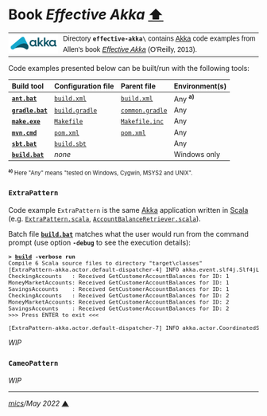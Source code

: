 # <span id="top">Book <i>Effective Akka</i></span> <span style="size:30%;"><a href="../README.md">⬆</a></span>

<table style="font-family:Helvetica,Arial;font-size:14px;line-height:1.6;">
  <tr>
  <td style="border:0;padding:0 10px 0 0;min-width:100px;"><a href="https://akka.io/"><img style="border:0;" src="../docs/images/akka.svg" width="100" alt="Akka project"/></a></td>
  <td style="border:0;padding:0;vertical-align:text-top;">Directory <strong><code>effective-akka\</code></strong> contains <a href="https://akka.io/" alt="Akka">Akka</a> code examples from Allen's book <a href="https://www.oreilly.com/library/view/effective-akka/9781449360061/"><i>Effective Akka</i></a> (O'Reilly, 2013).
  </td>
  </tr>
</table>

Code examples presented below can be built/run with the following tools:

| Build&nbsp;tool | Configuration file | Parent&nbsp;file | Environment(s) |
|:----------------|:-------------------|:----------------|:---------------|
| [**`ant.bat`**][apache_ant_cli] | [`build.xml`](./Chapter02/ExtraPattern/build.xml) | [`build.xml`](./build.xml) | Any <sup><b>a)</b></sup> |
| [**`gradle.bat`**][gradle_cli] | [`build.gradle`](./Chapter02/ExtraPattern/build.gradle) | [`common.gradle`](./common.gradle) | Any |
| [**`make.exe`**][make_cli] | [`Makefile`](./Chapter02/ExtraPattern/Makefile) | [`Makefile.inc`](./Makefile.inc) | Any |
| [**`mvn.cmd`**][apache_maven_cli] | [`pom.xml`](./Chapter02/ExtraPattern/pom.xml) | [`pom.xml`](./pom.xml) | Any |
| [**`sbt.bat`**][sbt_cli] | [`build.sbt`](./Chapter02/ExtraPattern/build.sbt) | &nbsp;        | Any |
| [**`build.bat`**](./Chapter02/ExtraPattern/build.bat) | *none*             |  &nbsp;        | Windows only |
<div style="font-size:80%;">
<sup><b>a)</b></sup> Here "Any" means "tested on Windows, Cygwin, MSYS2 and UNIX".
</div>

### <span id="extra_pattern">`ExtraPattern`</span>

Code example `ExtraPattern` is the same [Akka] application written in [Scala] (e.g. [`ExtraPattern.scala`](./Chapter02/ExtraPattern/src/main/scala/org/jamieallen/effectiveakka/ExtraPattern.scala), [`AccountBalanceRetriever.scala`](./Chapter02/ExtraPattern/src/main/scala/org/jamieallen/effectiveakka/pattern/extra/AccountBalanceRetriever.scala)).

Batch file [**`build.bat`**](./Chapter02/ExtraPattern/build.bat) matches what the user would run from the command prompt (use option **`-debug`** to see the execution details):

<pre style="font-size:80%;">
<b>&gt; <a href="./Chapter02/ExtraPattern/build.bat">build</a> -verbose run</b>
Compile 6 Scala source files to directory "target\classes"
[ExtraPattern-akka.actor.default-dispatcher-4] INFO akka.event.slf4j.Slf4jLogger - Slf4jLogger started
CheckingAccounts   : Received GetCustomerAccountBalances for ID: 1
MoneyMarketAccounts: Received GetCustomerAccountBalances for ID: 1
SavingsAccounts    : Received GetCustomerAccountBalances for ID: 1
CheckingAccounts   : Received GetCustomerAccountBalances for ID: 2
MoneyMarketAccounts: Received GetCustomerAccountBalances for ID: 2
SavingsAccounts    : Received GetCustomerAccountBalances for ID: 2
>>> Press ENTER to exit <<<

[ExtraPattern-akka.actor.default-dispatcher-7] INFO akka.actor.CoordinatedShutdown - Running CoordinatedShutdown with reason [ActorSystemTerminateReason]
</pre>

*WIP*

### <span id="cameo_pattern">`CameoPattern`</span>

*WIP*

***

*[mics](https://lampwww.epfl.ch/~michelou/)/May 2022* [**&#9650;**](#top)
<span id="bottom">&nbsp;</span>

<!-- link refs -->

[akka]: https://akka.io/
[apache_ant_cli]: https://ant.apache.org/manual/running.html
[apache_maven_cli]: https://maven.apache.org/ref/current/maven-embedder/cli.html
[book_allen]: https://www.oreilly.com/library/view/effective-akka/9781449360061/
[gradle_cli]: https://docs.gradle.org/current/userguide/command_line_interface.html
[sbt_cli]: https://www.scala-sbt.org/1.x/docs/Command-Line-Reference.html
[make_cli]: https://ftp.gnu.org/old-gnu/Manuals/make-3.79.1/html_node/make_86.html
[scala]: https://www.scala-lang.org/
